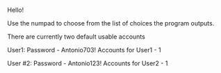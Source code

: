 Hello!

Use the numpad to choose from the list of choices the program outputs.

There are currently two default usable accounts

User1: Password - Antonio703!
    Accounts for User1
        - 1

User #2: Password - Antonio123!
    Accounts for User2
        - 1